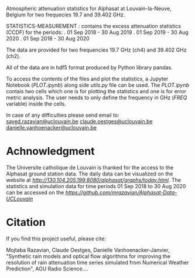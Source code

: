 Atmospheric attenuation statistics for Alphasat at Louvain-la-Neuve, Belgium for two frequecies 19.7 and 39.402 GHz.

STATISTICS-MEASUREMENT : contains the excess attenuation statistics (CCDF) for the periods:
. 01 Sep 2018 - 30 Aug 2019
. 01 Sep 2019 - 30 Aug 2020
. 01 Sep 2018 - 30 Aug 2020

The data are provided for two frequencies 19.7 GHz (ch4) and 39.402 GHz (ch2).

All of the data are in hdf5 format produced by Python library pandas.

To access the contents of the files and plot the statistics, a Jupyter Notebook (*PLOT.ipynb*) along side *utils.py* file can be used. The *PLOT.ipynb* contais two cells which one is for plotting the statistics and one is for error metric analysis. The user needs to only define the frequency in GHz (*FREQ* variable) inside the cells.

In case of any difficulties please send email to: 
sayed.razavian@uclouvain.be
claude.oestges@uclouvain.be
danielle.vanhoenacker@uclouvain.be

# Achnowledgment
The Universite catholique de Louvain is thanked for the access to the Alphasat ground station data. The daily data can be visualized on the website at *http://130.104.205.199:8080/alphasat/graphs/today.html*. The statistics and simulation data for time periods 01 Sep 2018 to 30 Aug 2020 can be accessed on the *https://github.com/mrazavian/Alphasat-Data-UCLouvain*


# Citation
If you find this project useful, please cite:

Mojtaba Razavian, Claude Oestges, Danielle Vanhoenacker-Janvier, "Synthetic rain models and optical flow algorithms for improving the resolution of rain attenuation time series simulated from Numerical Weather Prediction", AGU Radio Science....